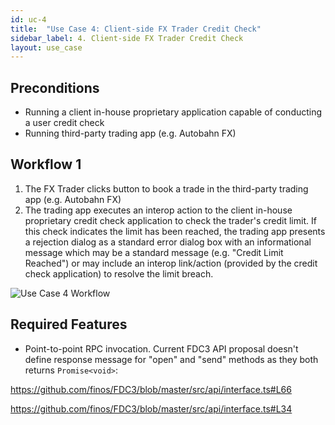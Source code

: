```yaml
---
id: uc-4
title:  "Use Case 4: Client-side FX Trader Credit Check"
sidebar_label: 4. Client-side FX Trader Credit Check
layout: use_case
---
```


## Preconditions

- Running a client in-house proprietary application capable of conducting a user credit check
- Running third-party trading app (e.g. Autobahn FX)

## Workflow 1

1. The FX Trader clicks button to book a trade in the third-party trading app (e.g. Autobahn FX)
1. The trading app executes an interop action to the client in-house proprietary credit check application to check the trader's credit limit. If this check indicates the limit has been reached, the trading app presents a rejection dialog as a standard error dialog box with an informational message which may be a standard message (e.g. "Credit Limit Reached") or may include an interop link/action (provided by the credit check application) to resolve the limit breach.

![Use Case 4 Workflow](assets/uc4.png)

## Required Features

- Point-to-point RPC invocation.  Current FDC3 API proposal doesn't define response message for "open" and "send" methods as they both returns `Promise<void>`:

https://github.com/finos/FDC3/blob/master/src/api/interface.ts#L66

https://github.com/finos/FDC3/blob/master/src/api/interface.ts#L34
